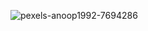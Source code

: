 ![pexels-anoop1992-7694286](https://github.com/user-attachments/assets/fb169fd4-48cd-4acc-a310-dd3b65f2b43c)
